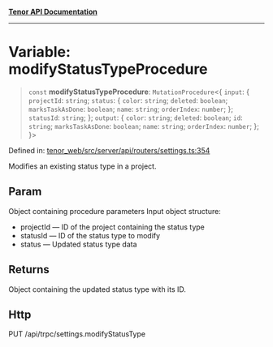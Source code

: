 [**Tenor API Documentation**](../../README.md)

***

# Variable: modifyStatusTypeProcedure

> `const` **modifyStatusTypeProcedure**: `MutationProcedure`\<\{ `input`: \{ `projectId`: `string`; `status`: \{ `color`: `string`; `deleted`: `boolean`; `marksTaskAsDone`: `boolean`; `name`: `string`; `orderIndex`: `number`; \}; `statusId`: `string`; \}; `output`: \{ `color`: `string`; `deleted`: `boolean`; `id`: `string`; `marksTaskAsDone`: `boolean`; `name`: `string`; `orderIndex`: `number`; \}; \}\>

Defined in: [tenor\_web/src/server/api/routers/settings.ts:354](https://github.com/Apantli/Tenor/blob/551fcec623199ab0ac9668d926e7d67c9012d18e/tenor_web/src/server/api/routers/settings.ts#L354)

Modifies an existing status type in a project.

## Param

Object containing procedure parameters
Input object structure:
- projectId — ID of the project containing the status type
- statusId — ID of the status type to modify
- status — Updated status type data

## Returns

Object containing the updated status type with its ID.

## Http

PUT /api/trpc/settings.modifyStatusType
